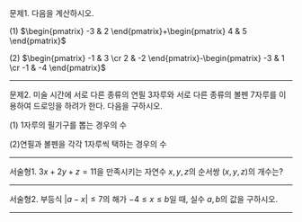

문제1. 다음을 계산하시오. 

(1) $\begin{pmatrix} -3 & 2 \end{pmatrix}+\begin{pmatrix} 4 & 5 \end{pmatrix}$

(2) $\begin{pmatrix} -1 & 3 \cr 2 & -2 \end{pmatrix}-\begin{pmatrix} -3 & 1 \cr -1 & -4 \end{pmatrix}$


---

문제2. 미술 시간에 서로 다른 종류의 연필 3자루와 서로 다른 종류의 볼펜 7자루를 이용하여 드로잉을 하려가 한다. 다음을 구하시오. 

(1) 1자루의 필기구를 뽑는 경우의 수

(2)연필과 볼펜을 각각 1자루씩 택하는 경우의 수

---

서술형1. $3x+2y+z=11$을 만족시키는 자연수 $x, y, z$의 순서쌍 $(x, y, z)$의 개수는?


---

서술형2. 부등식 $\lvert a-x \rvert\leq 7$의 해가 $-4\leq x\leq b$일 때, 실수 $a, b$의 값을 구하시오. 

---